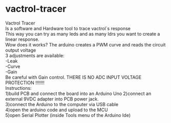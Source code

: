 # vactrol-tracer
Vactrol Tracer <br>
Is a software and Hardware tool to trace vactrol´s response<br>
This way you can try as many leds and as many ldrs you want to create a linear response.<br>
Wow does it works? The arduino creates a PWM curve and reads the circuit output voltage<br>
3 adjustments are available:<br>
-Leak<br>
-Curve<br>
-Gain<br>
Be careful with Gain control. THERE IS NO ADC INPUT VOLTAGE PROTECTION !!!!!!!<br>
Instructions: <br>
1)build PCB and connect the board into an Arduino Uno
2)connect an external 9VDC adapter into PCB power jack.<br>
3)connect the Arduino to the computer via USB cable<br>
4)open the arduino code and upload to the MCU<br>
5)open Serial Plotter (inside Tools menu of the Arduino Ide)<br>

